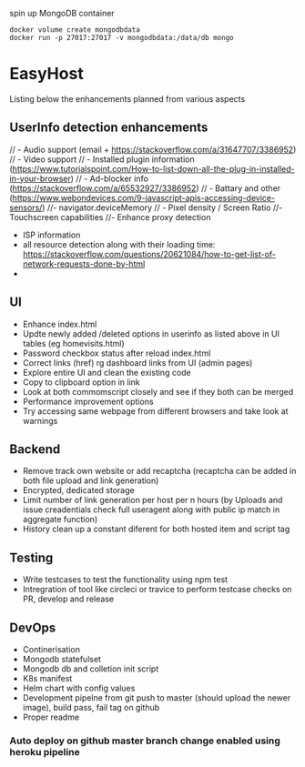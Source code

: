 spin up MongoDB container
 ```
 docker volume create mongodbdata
 docker run -p 27017:27017 -v mongodbdata:/data/db mongo
 ```

 
# EasyHost
Listing below the enhancements planned from various aspects
## UserInfo detection enhancements
// - Audio support (email + https://stackoverflow.com/a/31647707/3386952)
// - Video support
//  - Installed plugin information (https://www.tutorialspoint.com/How-to-list-down-all-the-plug-in-installed-in-your-browser)
// - Ad-blocker info (https://stackoverflow.com/a/65532927/3386952)
//  - Battary and other (https://www.webondevices.com/9-javascript-apis-accessing-device-sensors/)
//- navigator.deviceMemory
// - Pixel density / Screen Ratio
//- Touchscreen capabilities
//- Enhance proxy detection

- ISP information
- all resource detection along with their loading time: https://stackoverflow.com/questions/20621084/how-to-get-list-of-network-requests-done-by-html
- 



 


## UI
- Enhance index.html
- Updte newly added /deleted options in userinfo as listed above in UI tables (eg homevisits.html)
- Password checkbox status after reload index.html
- Correct links (href) rg dashboard links from UI (admin pages)
- Explore entire UI and clean the existing code
- Copy to clipboard option in link
- Look at both commomscript closely and see if they both can be merged
- Performance improvement options
- Try accessing same webpage from different browsers and take look at warnings


## Backend
- Remove track own website or add recaptcha (recaptcha can be added in both file upload and link generation)
- Encrypted, dedicated storage
- Limit number of link generation per host per n hours (by Uploads and issue creadentials check full useragent along with public ip match in aggregate function)
- History clean up a constant diferent for both hosted item and script tag

## Testing
- Write testcases to test the functionality using npm test 
- Intregration of tool like circleci or travice to perform testcase checks on PR, develop and release


## DevOps
- Continerisation 
- Mongodb statefulset
- Mongodb db and colletion init script
- K8s manifest
- Helm chart with config values
- Development pipelne from git push to master (should upload the newer image), build pass, fail tag on github
- Proper readme

### Auto deploy on github master branch change enabled using heroku pipeline 
